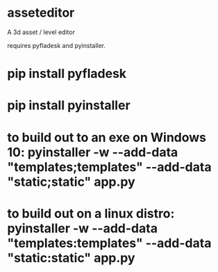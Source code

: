 # asseteditor
A 3d asset / level editor


requires pyfladesk and pyinstaller.

# pip install pyfladesk

# pip install pyinstaller

# to build out to an exe on Windows 10: pyinstaller -w  --add-data "templates;templates" --add-data "static;static" app.py
# to build out on a linux distro: pyinstaller -w --add-data "templates:templates" --add-data "static:static" app.py
